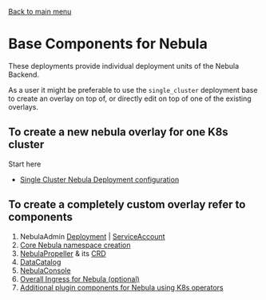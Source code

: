 [Back to main menu](../)
# Base Components for Nebula
These deployments provide individual deployment units of the Nebula Backend.

As a user it might be preferable to use the `single_cluster` deployment base to create an overlay on top of, or directly edit on top of one of the existing overlays.

## To create a new nebula overlay for one K8s cluster
 Start here 
- [Single Cluster Nebula Deployment configuration](./single_cluster)

## To create a completely custom overlay refer to components
1. NebulaAdmin [Deployment](./admindeployment) | [ServiceAccount](./adminserviceaccount)
1. [Core Nebula namespace creation](./namespace)
1. [NebulaPropeller](./propeller) & its [CRD](./wf_crd)
1. [DataCatalog](./datacatalog)
1. [NebulaConsole](./console)
1. [Overall Ingress for Nebula (optional)](./ingress)
1. [Additional plugin components for Nebula using K8s operators](./operators)

